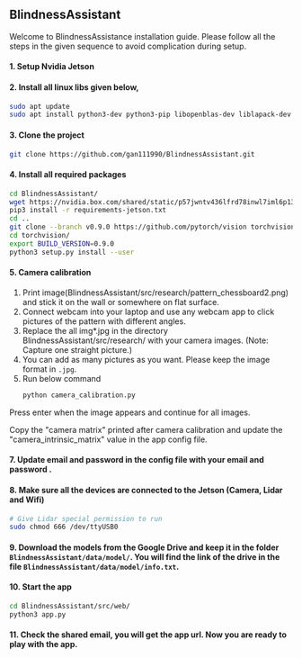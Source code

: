 ## BlindnessAssistant
Welcome to BlindnessAssistance installation guide. Please follow all the steps in the given sequence to avoid complication during setup.

#### 1. Setup Nvidia Jetson
#### 2. Install all linux libs given below,
```bash
sudo apt update
sudo apt install python3-dev python3-pip libopenblas-dev liblapack-dev libopenblas-base libopenmpi-dev libomp-dev libfreetype6-dev libjpeg-dev zlib1g-dev libpython3-dev libavcodec-dev libavformat-dev libswscale-dev
```
#### 3. Clone the project
```bash
git clone https://github.com/gan111990/BlindnessAssistant.git
```
#### 4. Install all required packages
```bash
cd BlindnessAssistant/
wget https://nvidia.box.com/shared/static/p57jwntv436lfrd78inwl7iml6p13fzh.whl -O torch-1.8.0-cp36-cp36m-linux_aarch64.whl
pip3 install -r requirements-jetson.txt
cd ..
git clone --branch v0.9.0 https://github.com/pytorch/vision torchvision
cd torchvision/
export BUILD_VERSION=0.9.0
python3 setup.py install --user
```
#### 5. Camera calibration
1. Print image(BlindnessAssistant/src/research/pattern_chessboard2.png) and stick it on the wall or somewhere on flat surface.
2. Connect webcam into your laptop and use any webcam app to click pictures of the pattern with different angles.
3. Replace the all img*.jpg in the directory BlindnessAssistant/src/research/ with your camera images. (Note: Capture one straight picture.)
4. You can add as many pictures as you want. Please keep the image format in `.jpg`.
5. Run below command
    ```bash
   python camera_calibration.py
    ```
Press enter when the image appears and continue for all images. 

Copy the "camera matrix" printed after camera calibration and update the "camera_intrinsic_matrix" value in the app config file.
#### 7. Update email and password in the config file with your email and password .
#### 8. Make sure all the devices are connected to the Jetson (Camera, Lidar and Wifi)
```bash
# Give Lidar special permission to run
sudo chmod 666 /dev/ttyUSB0
```
#### 9. Download the models from the Google Drive and keep it in the folder `BlindnessAssistant/data/model/`. You will find the link of the drive in the file `BlindnessAssistant/data/model/info.txt`.
#### 10. Start the app
```bash
cd BlindnessAssistant/src/web/
python3 app.py
```
#### 11. Check the shared email, you will get the app url. Now you are ready to play with the app.